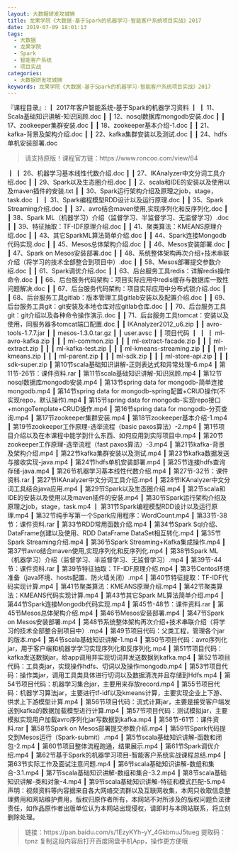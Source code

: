 ```yaml
---
layout: 大数据研发攻城狮
title: 龙果学院《大数据-基于Spark的机器学习-智能客户系统项目实战》2017
date: 2019-07-09 18:01:13
tags:
  - 大数据
  - 龙果学院
  - Spark
  - 智能客户系统
  - 项目实战
categories:
  - 大数据研发攻城狮
keywords: 龙果学院《大数据-基于Spark的机器学习-智能客户系统项目实战》2017
---
```

『课程目录』: 
┃  2017年客户智能系统-基于Spark的机器学习资料
┃  ┃  11、Scala基础知识讲解-知识回顾.doc
┃  ┃  12、nosql数据库mongodb安装.doc
┃  ┃  17、zookeeper集群安装.doc
┃  ┃  18、zookeeper基本介绍-1.doc
┃  ┃  21、kafka-背景及架构介绍.doc
┃  ┃  22、kafka集群安装以及测试.doc
┃  ┃  24、hdfs单机安装部署.doc
<!-- more --> 
<blockquote class="blockquote-center">
请支持原版！课程官方链：https://www.roncoo.com/view/64</blockquote>
</blockquote>
┃  ┃  26、机器学习基本线性代数介绍.doc
┃  ┃  27、IKAnalyzer中文分词工具介绍.doc
┃  ┃  29、Spark以及生态圈介绍.doc
┃  ┃  2、scala和IDE的安装以及使用以及maven插件的安装.txt
┃  ┃  30、Spark运行架构介绍及原理之job，stage，task.doc
┃  ┃  31、Spark编程模型RDD设计以及运行原理.doc
┃  ┃  35、Spark Streaming介绍.doc
┃  ┃  37、avro结合maven使用,实现序列化和反序列化.doc
┃  ┃  38、Spark ML（机器学习）介绍（监督学习、半监督学习、无监督学习）.doc
┃  ┃  39、特征抽取：TF-IDF原理介绍.doc
┃  ┃  41、聚类算法：KMEANS原理介绍.doc
┃  ┃  43、其它SparkML算法简单介绍.doc
┃  ┃  44、Spark连接Mongodb代码实现.doc
┃  ┃  45、Mesos总体架构介绍.doc
┃  ┃  46、Mesos安装部署.doc
┃  ┃  47、Spark on Mesos安装部署.doc
┃  ┃  48、系统整体架构再次介绍+技术串联介绍（将学习的技术全部整合到项目中）.doc
┃  ┃  58、Mesos部署提交参数介绍.doc
┃  ┃  61、Spark调优介绍.doc
┃  ┃  63、后台服务工具redis：详解redis操作命令.doc
┃  ┃  66、后台服务代码架构：项目实际应用中redis缓存与数据库一致性问题解决.doc
┃  ┃  67、后台服务代码架构：项目实际应用中分布式锁介绍.doc
┃  ┃  68、后台服务工具gitlab：版本管理工具gitlab安装以及配置介绍.doc
┃  ┃  69、后台服务工具git：git安装及本地仓库对应gitlab仓库.doc
┃  ┃  70、后台服务工具git：git介绍以及各种命令操作演示.doc
┃  ┃  71、后台服务工具tomcat：安装以及使用，同服务器多tomcat端口配置.doc
┃  ┃  IKAnalyzer2012_u6.zip
┃  ┃  avro-tools-1.7.7.jar
┃  ┃  mesos-1.3.0.tar.gz
┃  ┃  user.avsc
┃  ┃  项目代码
┃  ┃  ┃  ml-avro-kafka.zip
┃  ┃  ┃  ml-common.zip
┃  ┃  ┃  ml-extract-facade.zip
┃  ┃  ┃  ml-extract.zip
┃  ┃  ┃  ml-kafka-test.zip
┃  ┃  ┃  ml-kmeans-streaming.zip
┃  ┃  ┃  ml-kmeans.zip
┃  ┃  ┃  ml-parent.zip
┃  ┃  ┃  ml-sdk.zip
┃  ┃  ┃  ml-store-api.zip
┃  ┃  ┃  sdk-super.zip
┃  第10节scala基础知识讲解-正则表达式和异常处理-6.mp4
┃  第11节-26节：课件资料.rar
┃  第11节scala基础知识讲解-知识回顾.mp4
┃  第12节nosql数据库mongodb安装.mp4
┃  第13节spring data for mongodb-简单连接mongodb.mp4
┃  第14节spring data for mongodb-spring配置+CRUD操作(不实现repo，默认操作).mp4
┃  第15节spring data for mongodb-实现repo接口+mongoTemplate+CRUD操作.mp4
┃  第16节spring data for mongodb-分页查询.mp4
┃  第17节zookeeper集群安装.mp4
┃  第18节zookeeper基本介绍-1.mp4
┃  第19节zookeeper工作原理-选举流程（basic paxos算法）-2.mp4
┃  第1节项目介绍以及在本课程中能学到什么东西、如何应用到实际项目中.mp4
┃  第20节zookeeper工作原理-选举流程（fast paxos算法）-3.mp4
┃  第21节kafka-背景及架构介绍.mp4
┃  第22节kafka集群安装以及测试.mp4
┃  第23节kafka数据发送与接收实现-java.mp4
┃  第24节hdfs单机安装部署.mp4
┃  第25节连接hdfs查询存储-java.mp4
┃  第26节机器学习基本线性代数介绍.mp4
┃  第27节-32节：课件资料.rar
┃  第27节IKAnalyzer中文分词工具介绍.mp4
┃  第28节IKAnalyzer中文分词工具结合java应用.mp4
┃  第29节Spark以及生态圈介绍.mp4
┃  第2节scala和IDE的安装以及使用以及maven插件的安装.mp4
┃  第30节Spark运行架构介绍及原理之job，stage，task.mp4
┃  第31节Spark编程模型RDD设计以及运行原理.mp4
┃  第32节纯手写第一个Spark应用程序：WordCount.mp4
┃  第33节-38节：课件资料.rar
┃  第33节RDD常用函数介绍.mp4
┃  第34节Spark Sql介绍、DataFrame创建以及使用、RDD DataFrame DataSet相互转化.mp4
┃  第35节Spark Streaming介绍.mp4
┃  第36节Spark Streaming+Kafka集成操作.mp4
┃  第37节avro结合maven使用,实现序列化和反序列化.mp4
┃  第38节Spark ML（机器学习）介绍（监督学习、半监督学习、无监督学习）.mp4
┃  第39节-44节：课件资料.rar
┃  第39节特征抽取：TF-IDF原理介绍.mp4
┃  第3节Centos环境准备（java环境、hosts配置、防火墙关闭）.mp4
┃  第40节特征提取：TF-IDF代码实现计算.mp4
┃  第41节聚类算法：KMEANS原理介绍.mp4
┃  第42节聚类算法：KMEANS代码实现计算.mp4
┃  第43节其它Spark ML算法简单介绍.mp4
┃  第44节Spark连接Mongodb代码实现.mp4
┃  第45节-48节：课件资料.rar
┃  第45节Mesos总体架构介绍.mp4
┃  第46节Mesos安装部署.mp4
┃  第47节Spark on Mesos安装部署.mp4
┃  第48节系统整体架构再次介绍+技术串联介绍（将学习的技术全部整合到项目中）.mp4
┃  第49节项目代码：父类工程，管理各个jar的版本.mp4
┃  第4节scala基础知识讲解-1.mp4
┃  第50节项目代码：avro序列化jar，用于客户端和机器学学习实现序列化和反序列化.mp4
┃  第51节项目代码：kafka发送数据jar，给app调用并实现切词并发送数据到kafka.mp4
┃  第52节项目代码：工具类jar，实现操作hdfs、切词以及操作mongodb.mp4
┃  第53节项目代码：操作类jar，调用工具类具体进行切词以及数据清洗并且存储到Hdfs.mp4
┃  第54节项目代码：机器学习集合jar，主要用来存放record.mp4
┃  第55节项目代码：机器学习算法jar，主要进行tf-idf以及kmeans计算，主要实现企业上下游、供求上下游模型计算.mp4
┃  第56节项目代码：流式计算jar，主要是接受客户端发送到kafka的数据加载模型进行计算.mp4
┃  第57节项目代码：测试模拟jar，主要模拟实现用户加载avro序列化jar写数据到kafka.mp4
┃  第58节-61节：课件资料.rar
┃  第58节Spark on Mesos部署提交参数介绍.mp4
┃  第59节Spark代码提交到Mesos运行（Spark-submit）.mp4
┃  第5节scala基础知识讲解-函数和闭包-2.mp4
┃  第60节项目整体流程跑通，结果展示.mp4
┃  第61节Spark调优介绍.mp4
┃  第62节基于Spark的机器学习项目-智能客户系统实战课程总结.mp4
┃  第63节实际工作及面试注意问题.mp4
┃  第6节scala基础知识讲解-数组和集合-3.1.mp4
┃  第7节scala基础知识讲解-数组和集合-3.2.mp4
┃  第8节scala基础知识讲解-类和对象-4.mp4
┃  第9节scala基础知识讲解-特征和模式匹配-5.mp4


<div class="post-copyright">
    <div class="post-copyright__author">
      <span class="post-copyright-meta">声明：视频资料等内容据来自各大网络交流群以及互联网收集，本网只收取信息整理费用和网站维护费用，版权归原作者所有，本网站不对所涉及的版权问题负法律责任，如作品原作者出版单位认为本网站出现侵权，请即时与本网站联系，将立刻删除处理。 </span>
    </div>
</div>

<blockquote class="blockquote-center">
链接：https://pan.baidu.com/s/1EzyKYh-yY_4GkbmuJ5tueg 
提取码：tpnz 
复制这段内容后打开百度网盘手机App，操作更方便哦
</blockquote>

